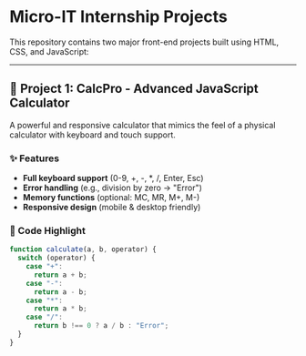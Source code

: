 # Micro-IT Internship Projects

This repository contains two major front-end projects built using HTML, CSS, and JavaScript:

---

## 📱 Project 1: CalcPro - Advanced JavaScript Calculator

A powerful and responsive calculator that mimics the feel of a physical calculator with keyboard and touch support.

### ✨ Features

- **Full keyboard support** (0-9, +, -, \*, /, Enter, Esc)
- **Error handling** (e.g., division by zero → "Error")
- **Memory functions** (optional: MC, MR, M+, M-)
- **Responsive design** (mobile & desktop friendly)

### 🧠 Code Highlight

```javascript
function calculate(a, b, operator) {
  switch (operator) {
    case "+":
      return a + b;
    case "-":
      return a - b;
    case "*":
      return a * b;
    case "/":
      return b !== 0 ? a / b : "Error";
  }
}
```
